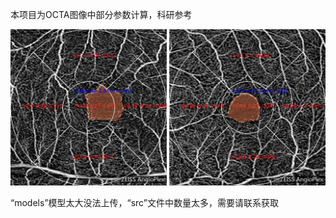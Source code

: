 本项目为OCTA图像中部分参数计算，科研参考

<img src="./images/1.bmp" width="250px">    <img src="./images/2.bmp" width="250px">

“models”模型太大没法上传，“src”文件中数量太多，需要请联系获取
